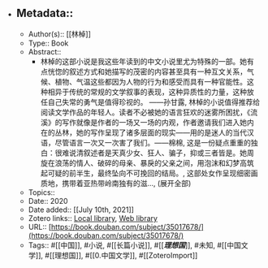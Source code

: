- ## Metadata::
    - Author(s):: [[林棹]]
    - Type:: Book
    - Abstract::
        - 林棹的这部小说是我这些年读到的中文小说里尤为特殊的一部。她有点恍惚的叙述方式和她描写的茂密的内容甚至具有一种互文关系，气候、植物、气温这些都因为人物的行为和感受而具有一种官能性。这种相异于传统的常规的文学叙事的表现，这种异质性的力量，这种放任自己失常的勇气是值得珍视的。 ——孙甘露, 林棹的小说值得推荐给阅读文学作品的年轻人。读者不必被她的语言狂欢的迷雾所困扰，《流溪》的写作就像是作者的一场又一场的内观，作者邀请我们进入她内在的丛林，她的写作呈现了诸多层面的现实——用的是迷人的当代汉语，尽管语言一次又一次害了我们。——棉棉, 这是一份疑点重重的独白：很难说清叙述者是天真少女、狂人、骗子，抑或三者皆是。她周旋在浪荡的情人、破碎的母亲、暴戾的父亲之间，用泡沫和幻梦高筑起可疑的前半生，最终坠向不可挽回的结局。, 这部处女作呈现细密画质地，携带着亚热带岭南独有的滋..., (展开全部)
    - Topics:: 
    - Date:: 2020
    - Date added:: [[July 10th, 2021]]
    - Zotero links:: [Local library](zotero://select/library/items/PXTJV2AN), [Web library](https://www.zotero.org/users/7147715/items/PXTJV2AN)
    - URL:: [https://book.douban.com/subject/35017678/](https://book.douban.com/subject/35017678/)
    - Tags:: #[[中国]], #小说, #[[长篇小说]], #[[***理想国***]], #未知, #[[中国文学]], #[[理想国]], #[[0.中国文学]], #[[ZoteroImport]]

